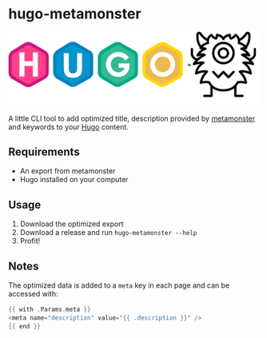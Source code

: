 # hugo-metamonster

![](./hugo-mm.png)

A little CLI tool to add optimized title, description provided by [metamonster](https://app.metamonster.ai/sites) and keywords to your [Hugo](https://gohugo.io/) content.

## Requirements

- An export from metamonster
- Hugo installed on your computer

## Usage

1. Download the optimized export
2. Download a release and run `hugo-metamonster --help`
3. Profit!

## Notes

The optimized data is added to a `meta` key in each page and can be accessed with:

```go
{{ with .Params.meta }}
<meta name="description" value="{{ .description }}" />
{{ end }}
```